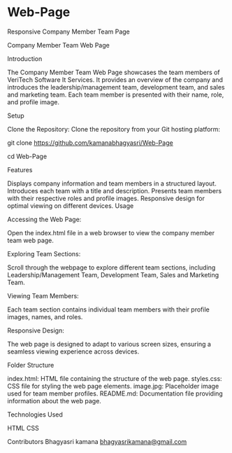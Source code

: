  # Web-Page
Responsive Company Member Team Page

Company Member Team Web Page

Introduction

The Company Member Team Web Page showcases the team members of VeriTech Software It Services. It provides an overview of the company and introduces the leadership/management team, development team, and sales and marketing team. Each team member is presented with their name, role, and profile image.

Setup

Clone the Repository: Clone the repository from your Git hosting platform:

git clone https://github.com/kamanabhagyasri/Web-Page

cd Web-Page

Features

Displays company information and team members in a structured layout.
Introduces each team with a title and description.
Presents team members with their respective roles and profile images.
Responsive design for optimal viewing on different devices.
Usage

Accessing the Web Page:

Open the index.html file in a web browser to view the company member team web page.

Exploring Team Sections:

Scroll through the webpage to explore different team sections, including Leadership/Management Team, Development Team, Sales and Marketing Team.

Viewing Team Members:

Each team section contains individual team members with their profile images, names, and roles.

Responsive Design:

The web page is designed to adapt to various screen sizes, ensuring a seamless viewing experience across devices.

Folder Structure

index.html: HTML file containing the structure of the web page.
styles.css: CSS file for styling the web page elements.
image.jpg: Placeholder image used for team member profiles.
README.md: Documentation file providing information about the web page.

Technologies Used

HTML
CSS

Contributors
Bhagyasri kamana
bhagyasrikamana@gmail.com